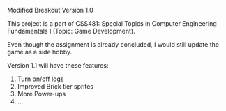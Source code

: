 Modified Breakout Version 1.0

This project is a part of CSS481: Special Topics in Computer Engineering Fundamentals I (Topic: Game Development).

Even though the assignment is already concluded, I would still update the game as a side hobby.


Version 1.1 will have these features:
1. Turn on/off logs
2. Improved Brick tier sprites
3. More Power-ups
4. ...
